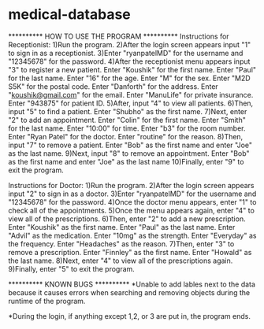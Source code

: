# medical-database
********** HOW TO USE THE PROGRAM **********
Instructions for Receptionist:
1)Run the program.
2)After the login screen appears input "1" to sign in as a receptionist.
3)Enter "ryanpatelMD" for the username and "12345678" for the password.
4)After the receptionist menu appears input "3" to register a new patient. Enter "Koushik" for the first name. Enter "Paul" for the last name. Enter "16" for the age. Enter "M" for the sex. Enter "M2D S5K" for the postal code. Enter "Danforth" for the address. Enter "koushik@gmail.com" for the email. Enter "ManuLife" for private insurance. Enter "943875" for patient ID.
5)After, input "4" to view all patients.
6)Then, input "5" to find a patient. Enter "Shubho" as the first name.
7)Next, enter "2" to add an appointment. Enter "Colin" for the first name. Enter "Smith" for the last name. Enter "10:00" for time. Enter "b3" for the room number. Enter "Ryan Patel" for the doctor. Enter "routine" for the reason.
8)Then, input "7" to remove a patient. Enter "Bob" as the first name and enter "Joe" as the last name.
9)Next, input "8" to remove an appointment. Enter "Bob" as the first name and enter "Joe" as the last name
10)Finally, enter "9" to exit the program.

Instructions for Doctor:
1)Run the program.
2)After the login screen appears input "2" to sign in as a doctor.
3)Enter "ryanpatelMD" for the username and "12345678" for the password.
4)Once the doctor menu appears, enter "1" to check all of the appointments.
5)Once the menu appears again, enter "4" to view all of the prescriptions.
6)Then, enter "2" to add a new prescription. Enter "Koushik" as the first name. Enter "Paul" as the last name. Enter "Advil" as the medication. Enter "10mg" as the strength. Enter "Everyday" as the frequency. Enter "Headaches" as the reason.
7)Then, enter "3" to remove a prescription. Enter "Finnley" as the first name. Enter "Howald" as the last name.
8)Next, enter "4" to view all of the prescriptions again.
9)Finally, enter "5" to exit the program.

********** KNOWN BUGS **********
*Unable to add lables next to the data because it causes errors when searching and removing objects during the runtime of the program.

*During the login, if anything except 1,2, or 3 are put in, the program ends. 
